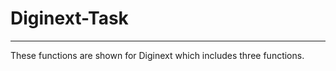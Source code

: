 # Diginext-Task
-------------------
These functions are shown for Diginext
which includes three functions.
